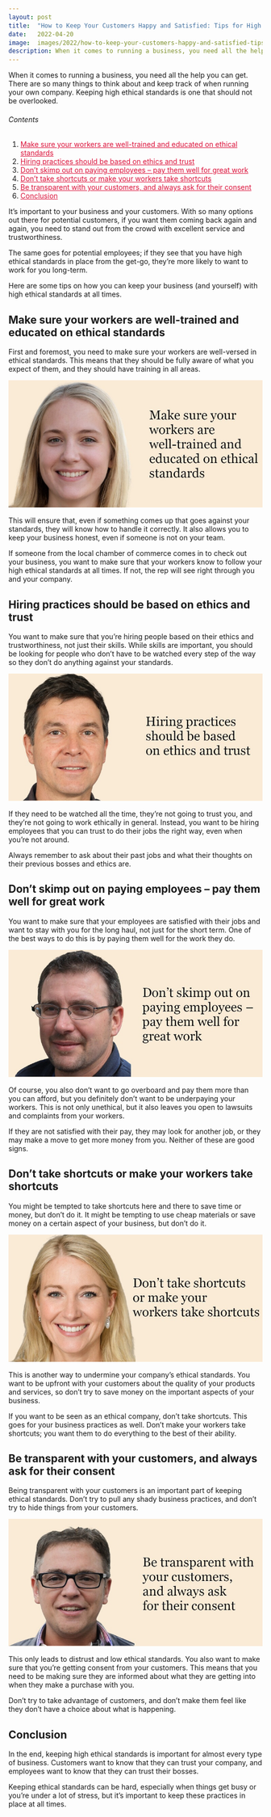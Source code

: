 ```yaml
---
layout: post
title:  "How to Keep Your Customers Happy and Satisfied: Tips for High Ethical Standards"
date:   2022-04-20
image:  images/2022/how-to-keep-your-customers-happy-and-satisfied-tips-for-high-ethical-standards.jpg
description: When it comes to running a business, you need all the help you can get. There are so many things to think about and keep track of when running your own company. Keeping high ethical standards is one that should not be overlooked.
---
```



When it comes to running a business, you need all the help you can get. There are so many things to think about and keep track of when running your own company. Keeping high ethical standards is one that should not be overlooked.

<h6>Contents</h6>

<ol>
  <li><a href="#go1" style="color: #DC143C"> Make sure your workers are well-trained and educated on ethical standards </a></li>
  <li><a href="#go2" style="color: #DC143C"> Hiring practices should be based on ethics and trust </a></li>
  <li><a href="#go3" style="color: #DC143C"> Don’t skimp out on paying employees – pay them well for great work </a></li>
  <li><a href="#go4" style="color: #DC143C"> Don’t take shortcuts or make your workers take shortcuts </a></li>
  <li><a href="#go5" style="color: #DC143C"> Be transparent with your customers, and always ask for their consent </a></li>
  <li><a href="#go6" style="color: #DC143C"> Conclusion </a></li>
</ol> 

It’s important to your business and your customers. With so many options out there for potential customers, if you want them coming back again and again, you need to stand out from the crowd with excellent service and trustworthiness.

The same goes for potential employees; if they see that you have high ethical standards in place from the get-go, they’re more likely to want to work for you long-term.

Here are some tips on how you can keep your business (and yourself) with high ethical standards at all times.

<a id="go1"> </a>
## Make sure your workers are well-trained and educated on ethical standards

First and foremost, you need to make sure your workers are well-versed in ethical standards. This means that they should be fully aware of what you expect of them, and they should have training in all areas.

![Make sure your workers are well-trained and educated on ethical standards](/images/2022/04/20/make-sure-your-workers-are-well-trained-and-educated-on-ethical-standards.jpg)

This will ensure that, even if something comes up that goes against your standards, they will know how to handle it correctly. It also allows you to keep your business honest, even if someone is not on your team.

If someone from the local chamber of commerce comes in to check out your business, you want to make sure that your workers know to follow your high ethical standards at all times. If not, the rep will see right through you and your company.

<a id="go2"> </a>
## Hiring practices should be based on ethics and trust

You want to make sure that you’re hiring people based on their ethics and trustworthiness, not just their skills. While skills are important, you should be looking for people who don’t have to be watched every step of the way so they don’t do anything against your standards.

![Hiring practices should be based on ethics and trust](/images/2022/04/20/hiring-practices-should-be-based-on-ethics-and-trust.jpg)

If they need to be watched all the time, they’re not going to trust you, and they’re not going to work ethically in general. Instead, you want to be hiring employees that you can trust to do their jobs the right way, even when you’re not around.

Always remember to ask about their past jobs and what their thoughts on their previous bosses and ethics are.

<a id="go3"> </a>
## Don’t skimp out on paying employees – pay them well for great work

You want to make sure that your employees are satisfied with their jobs and want to stay with you for the long haul, not just for the short term. One of the best ways to do this is by paying them well for the work they do.

![Don’t skimp out on paying employees – pay them well for great work](/images/2022/04/20/dont-skimp-out-on-paying-employees--pay-them-well-for-great-work.jpg)

Of course, you also don’t want to go overboard and pay them more than you can afford, but you definitely don’t want to be underpaying your workers. This is not only unethical, but it also leaves you open to lawsuits and complaints from your workers.

If they are not satisfied with their pay, they may look for another job, or they may make a move to get more money from you. Neither of these are good signs.

<a id="go4"> </a>
## Don’t take shortcuts or make your workers take shortcuts

You might be tempted to take shortcuts here and there to save time or money, but don’t do it. It might be tempting to use cheap materials or save money on a certain aspect of your business, but don’t do it.

![Don’t take shortcuts or make your workers take shortcuts](/images/2022/04/20/dont-take-shortcuts-or-make-your-workers-take-shortcuts.jpg)

This is another way to undermine your company’s ethical standards. You want to be upfront with your customers about the quality of your products and services, so don’t try to save money on the important aspects of your business.

If you want to be seen as an ethical company, don’t take shortcuts. This goes for your business practices as well. Don’t make your workers take shortcuts; you want them to do everything to the best of their ability.

<a id="go5"> </a>
## Be transparent with your customers, and always ask for their consent

Being transparent with your customers is an important part of keeping ethical standards. Don’t try to pull any shady business practices, and don’t try to hide things from your customers.

![Be transparent with your customers, and always ask for their consent](/images/2022/04/20/be-transparent-with-your-customers-and-always-ask-for-their-consent.jpg)

This only leads to distrust and low ethical standards. You also want to make sure that you’re getting consent from your customers. This means that you need to be making sure they are informed about what they are getting into when they make a purchase with you.

Don’t try to take advantage of customers, and don’t make them feel like they don’t have a choice about what is happening.

<a id="go6"> </a>
## Conclusion

In the end, keeping high ethical standards is important for almost every type of business. Customers want to know that they can trust your company, and employees want to know that they can trust their bosses.

Keeping ethical standards can be hard, especially when things get busy or you’re under a lot of stress, but it’s important to keep these practices in place at all times.
